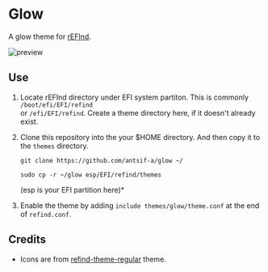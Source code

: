 # Glow

A glow theme for [rEFInd](http://www.rodsbooks.com/refind/).

![preview](https://i.imgur.com/ykXOCKS.png)

## Use

1. Locate rEFInd directory under EFI system partiton. This is commonly `/boot/efi/EFI/refind` <br>
   or `/efi/EFI/refind`. Create a theme directory here, if it doesn't already exist.

2. Clone this repository into the your $HOME directory. And then copy it to the `themes` directory. 
   ```
   git clone https://github.com/antsif-a/glow ~/
   ```

   ```
   sudo cp -r ~/glow esp/EFI/refind/themes
   ```
    (esp is your EFI partition here)*


3. Enable the theme by adding `include themes/glow/theme.conf` at the end of
   `refind.conf`.
    
## Credits

* Icons are from [refind-theme-regular](https://github.com/munlik/refind-theme-regular) theme.
